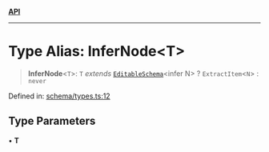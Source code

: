 [**API**](../API.md)

***

# Type Alias: InferNode\<T\>

> **InferNode**\<`T`\>: `T` *extends* [`EditableSchema`](EditableSchema.md)\<infer N\> ? `ExtractItem`\<`N`\> : `never`

Defined in: [schema/types.ts:12](https://github.com/inokawa/edix/blob/1310bb20e9f231a42c138bb5fc604641e3ec391b/src/core/schema/types.ts#L12)

## Type Parameters

• **T**
